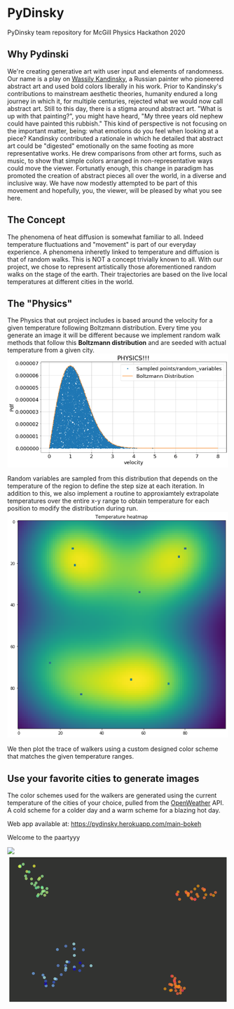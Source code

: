 # PyDinsky
PyDinsky team repository for McGill Physics Hackathon 2020

## Why Pydinski
We're creating generative art with user input and elements of randomness. Our name is a play on [Wassily Kandinsky](https://en.wikipedia.org/wiki/Wassily_Kandinsky), a Russian painter who pioneered abstract art and used bold colors liberally in his work. Prior to Kandinsky's contributions to mainstream aesthetic theories, humanity endured a long journey in which it, for multiple centuries, rejected what we would now call abstract art. Still to this day, there is a stigma around abstract art. "What is up with that painting?", you might have heard, "My three years old nephew could have painted this rubbish." This kind of perspective is not focusing on the important matter, being: what emotions do you feel when looking at a piece? Kandinsky contributed a rationale in which he detailed that abstract art could be "digested" emotionally on the same footing as more representative works. He drew comparisons from other art forms, such as music, to show that simple colors arranged in non-representative ways could move the viewer. Fortunatly enough, this change in paradigm has promoted the creation of abstract pieces all over the world, in a diverse and inclusive way. We have now modestly attempted to be part of this movement and hopefully, you, the viewer, will be pleased by what you see here. 

## The Concept
The phenomena of heat diffusion is somewhat familiar to all. Indeed temperature fluctuations and "movement" is part of our everyday experience. A phenomena inheretly linked to temperature and diffusion is that of random walks. This is NOT a concept trivially known to all. With our project, we chose to represent artistically those aforementioned random walks on the stage of the earth. Their trajectories are based on the live local temperatures at different cities in the world. 

## The "Physics"
The Physics that out project includes is based around the velocity for a given temperature following Boltzmann distribution. Every time you generate an image it will be different because we implement random walk methods that follow this **Boltzmann distribution** and are seeded with actual temperature from a given city. 
![alt text](https://github.com/soudk/PyDinsky/blob/main/distribution.png)

Random variables are sampled from this distribution that depends on the temperature of the region to define the step size at each iteration. In addition to this, we also implement a routine to approxiamtely extrapolate temperatures over the entire x-y range to obtain temperature for each position to modify the distribution during run.
![alt text](https://github.com/soudk/PyDinsky/blob/main/temp_map.png)

We then plot the trace of walkers using a custom designed color scheme that matches the given temperature ranges.

## Use your favorite cities to generate images
The color schemes used for the walkers are generated using the current temperature of the cities of your choice, pulled from the [OpenWeather](https://openweathermap.org/) API. A cold scheme for a colder day and a warm scheme for a blazing hot day.

Web app available at: https://pydinsky.herokuapp.com/main-bokeh

Welcome to the paartyyy

![](animation1.gif)![party time](https://github.com/soudk/PyDinsky/blob/main/data/animation1.gif?raw=true)



